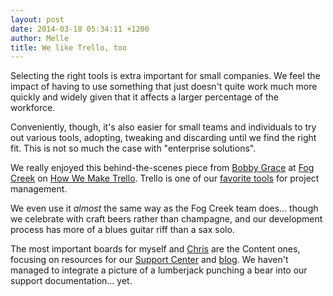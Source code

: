 ```yaml
---
layout: post
date: 2014-03-18 05:34:11 +1200
author: Melle
title: We like Trello, too
---
```


<!-- excerpt -->

Selecting the right tools is extra important for small companies. We feel the impact of having to use something that just doesn't quite work much more quickly and widely given that it affects a larger percentage of the workforce.

Conveniently, though, it's also easier for small teams and individuals to try out various tools, adopting, tweaking and discarding until we find the right fit. This is not so much the case with "enterprise solutions".

We really enjoyed this behind-the-scenes piece from [Bobby Grace](https://twitter.com/bobbygrace) at [Fog Creek](http://www.fogcreek.com/) on [How We Make Trello](http://blog.fogcreek.com/how-we-make-trello/). Trello is one of our [favorite tools](http://blog.iwantmyname.com/2013/11/the-tools-we-use-trello-for-content-and-idea-management.html) for project management.

<!-- /excerpt -->

We even use it *almost* the same way as the Fog Creek team does... though we celebrate with craft beers rather than champagne, and our development process has more of a blues guitar riff than a sax solo.

The most important boards for myself and [Chris](https://twitter.com/hashtaghall) are the Content ones, focusing on resources for our [Support Center](http://help.iwantmyname.com) and [blog](http://blog.iwantmyname.com). We haven't managed to integrate a picture of a lumberjack punching a bear into our support documentation... yet.